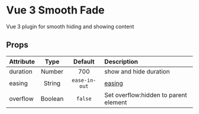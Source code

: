 # Vue 3 Smooth Fade

Vue 3 plugin for smooth hiding and showing content

## Props

| Attribute      |   Type   |    Default    | Description                                                                |
|:---------------|:--------:|:-------------:|:---------------------------------------------------------------------------|
| duration       |  Number  |      700      | show and hide duration                                                     |
| easing         |  String  | `ease-in-out` | [easing](https://developer.mozilla.org/en-US/docs/Web/CSS/easing-function) |                 
| overflow       | Boolean  |    `false`    | Set overflow:hidden to parent element                                      |